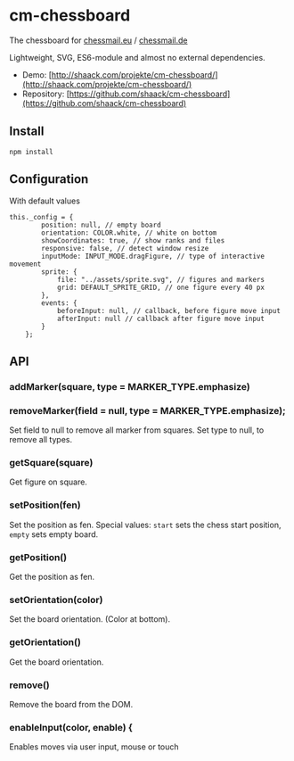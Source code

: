 # cm-chessboard

The chessboard for [chessmail.eu](https://www.chessmail.eu) / [chessmail.de](https://www.chessmail.de)

Lightweight, SVG, ES6-module and almost no external dependencies.

- Demo: [http://shaack.com/projekte/cm-chessboard/](http://shaack.com/projekte/cm-chessboard/)
- Repository: [https://github.com/shaack/cm-chessboard](https://github.com/shaack/cm-chessboard)

## Install

`npm install`

## Configuration

With default values
```
this._config = {
        position: null, // empty board
        orientation: COLOR.white, // white on bottom
        showCoordinates: true, // show ranks and files
        responsive: false, // detect window resize
        inputMode: INPUT_MODE.dragFigure, // type of interactive movement
        sprite: {
            file: "../assets/sprite.svg", // figures and markers
            grid: DEFAULT_SPRITE_GRID, // one figure every 40 px
        },
        events: {
            beforeInput: null, // callback, before figure move input
            afterInput: null // callback after figure move input
        }
    };
```  

## API

### addMarker(square, type = MARKER_TYPE.emphasize)
### removeMarker(field = null, type = MARKER_TYPE.emphasize);

Set field to null to remove all marker from squares.
Set type to null, to remove all types.

### getSquare(square)

Get figure on square.

### setPosition(fen)

Set the position as fen. Special values: `start` sets the chess start position, `empty` sets empty board.

### getPosition()

Get the position as fen.

### setOrientation(color)

Set the board orientation. (Color at bottom).

###  getOrientation()

Get the board orientation. 

### remove()

Remove the board from the DOM.

### enableInput(color, enable) {

Enables moves via user input, mouse or touch